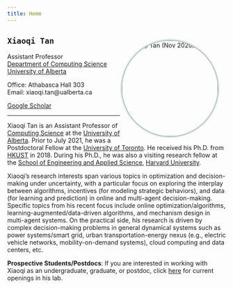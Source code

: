 ```yaml
---
title: Home
---
```


<div>
<img alt="Xiaoqi Tan (Nov 2020)" src="/img/AmiiPhoto2l.jpg" style="max-width:240px; min-width:210px; float:right; border-radius: 50%; box-shadow: 0px 0px 5px #275D38; margin: 25px 20px 10px 5px" width="220"/>
</div>


## `Xiaoqi Tan`

Assistant Professor \
[Department of Computing Science](https://www.ualberta.ca/computing-science/index.html)\
[University of Alberta](https://www.ualberta.ca/index.html)

Office: Athabasca Hall 303\
Email: $\textsf{xiaoqi.tan@ualberta.ca}$

[Google Scholar](https://scholar.google.com/citations?user=drR_WcAAAAAJ&hl=en&sortby=pubdate)


---

Xiaoqi Tan is an Assistant Professor of [Computing Science](https://www.ualberta.ca/computing-science/index.html) at the [University of Alberta](https://www.ualberta.ca/index.html). Prior to July 2021, he was a Postdoctoral Fellow at the [University of Toronto](https://www.utoronto.ca/). He received his Ph.D.  from [HKUST](https://hkust.edu.hk/) in 2018. During his Ph.D.,  he was also a visiting research fellow at the [School of Engineering and Applied Science](https://www.seas.harvard.edu/), [Harvard University](https://harvard.edu).  

Xiaoqi’s research interests span various topics in optimization and decision-making under uncertainty, with a particular focus on exploring the interplay between algorithms, incentives (for modeling strategic behaviors), and data (for learning and prediction) in online and multi-agent decision-making. Specific topics from his recent focus include online optimization/algorithms, learning-augmented/data-driven algorithms, and mechanism design in multi-agent systems. On the practical side, his research is driven by complex decision-making problems in general dynamical systems such as power systems/smart grid, urban transportation-energy nexus (e.g., electric vehicle networks, mobility-on-demand systems), cloud computing and data centers, etc. 

**Prospective Students/Postdocs**: If you are interested in working with Xiaoqi as an undergraduate, graduate, or postdoc, click [here](https://sodalab.ca) for current openings in his lab.